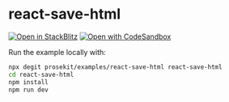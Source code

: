 # react-save-html

[![Open in StackBlitz](https://developer.stackblitz.com/img/open_in_stackblitz.svg)](https://stackblitz.com/github/prosekit/examples/tree/master/react-save-html)
[![Open with CodeSandbox](https://assets.codesandbox.io/github/button-edit-lime.svg)](https://codesandbox.io/p/sandbox/github/prosekit/examples/tree/master/react-save-html)

Run the example locally with:

```bash
npx degit prosekit/examples/react-save-html react-save-html
cd react-save-html
npm install
npm run dev
```
